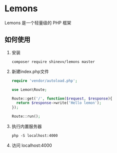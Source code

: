 # Lemons

Lemons 是一个轻量级的 PHP 框架

## 如何使用

1. 安装

   ```shell
   composer require shinevv/lemons master
   ```

2. 新建index.php文件

   ```php
   require 'vendor/autoload.php';

   use Lemon\Route;

   Route::get('/', function($request, $response){
     return $response->write('Hello lemon');
   });

   Route::run();
   ```

3. 执行内置服务器

   ```shell
   php -S localhost:4000
   ```

4. 访问 localhost:4000

